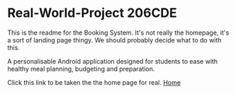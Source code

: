 # Real-World-Project 206CDE

This is the readme for the Booking System. It's not really the homepage, it's a sort of landing page thingy. We should probably decide what to do with this.

A personalisable Android application designed for students to ease with healthy meal planning, budgeting and preparation.


Click this link to be taken the the home page for real.
<a href="website/src/home.html" title="The food app">Home</a>
